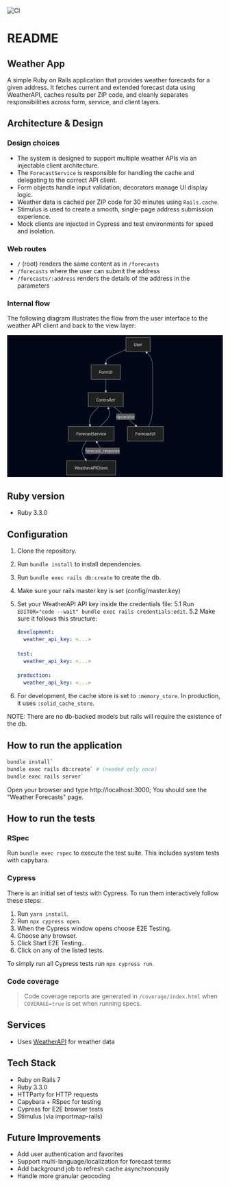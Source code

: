 ![CI](https://github.com/sebasjimenez10/weather_app/actions/workflows/ci.yml/badge.svg?branch=main)

# README

## Weather App

A simple Ruby on Rails application that provides weather forecasts for a given address. It fetches current and extended forecast data using WeatherAPI, caches results per ZIP code, and cleanly separates responsibilities across form, service, and client layers.

## Architecture & Design

### Design choices

- The system is designed to support multiple weather APIs via an injectable client architecture.
- The `ForecastService` is responsible for handling the cache and delegating to the correct API client.
- Form objects handle input validation; decorators manage UI display logic.
- Weather data is cached per ZIP code for 30 minutes using `Rails.cache`.
- Stimulus is used to create a smooth, single-page address submission experience.
- Mock clients are injected in Cypress and test environments for speed and isolation.

### Web routes

- `/` (root) renders the same content as in `/forecasts`
- `/forecasts` where the user can submit the address
- `/forecasts/:address` renders the details of the address in the parameters

### Internal flow

The following diagram illustrates the flow from the user interface to the weather API client and back to the view layer:

<p align="center">
  <img src="docs/internal-flow.png" alt="Architecture Diagram" width="600"/>
</p>

## Ruby version

- Ruby 3.3.0

## Configuration

1. Clone the repository.
2. Run `bundle install` to install dependencies.
3. Run `bundle exec rails db:create` to create the db.
4. Make sure your rails master key is set (config/master.key)
5. Set your WeatherAPI API key inside the credentials file:
   5.1 Run `EDITOR="code --wait" bundle exec rails credentials:edit`.
   5.2 Make sure it follows this structure:

   ```yaml
   development:
     weather_api_key: <...>

   test:
     weather_api_key: <...>

   production:
     weather_api_key: <...>
   ```

6. For development, the cache store is set to `:memory_store`. In production, it uses `:solid_cache_store`.

NOTE: There are no db-backed models but rails will require the existence of the db.

## How to run the application

```bash
bundle install`
bundle exec rails db:create` # (needed only once)
bundle exec rails server`
```

Open your browser and type http://localhost:3000; You should see the "Weather Forecasts" page.

## How to run the tests

### RSpec

Run `bundle exec rspec` to execute the test suite. This includes system tests with capybara.

### Cypress

There is an initial set of tests with Cypress. To run them interactively follow these steps:

1. Run `yarn install`.
2. Run `npx cypress open`.
3. When the Cypress window opens choose E2E Testing.
4. Choose any browser.
5. Click Start E2E Testing...
6. Click on any of the listed tests.

To simply run all Cypress tests run `npx cypress run`.

### Code coverage

> Code coverage reports are generated in `/coverage/index.html` when `COVERAGE=true` is set when running specs.

## Services

- Uses [WeatherAPI](https://www.weatherapi.com/docs/) for weather data

## Tech Stack

- Ruby on Rails 7
- Ruby 3.3.0
- HTTParty for HTTP requests
- Capybara + RSpec for testing
- Cypress for E2E browser tests
- Stimulus (via importmap-rails)

## Future Improvements

- Add user authentication and favorites
- Support multi-language/localization for forecast terms
- Add background job to refresh cache asynchronously
- Handle more granular geocoding
